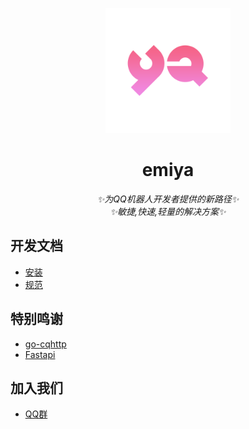 
<p align='center'>
<img src='YA.png' width='200' alt='logo' aling='middle'/>
</p>


<div align="center">

# emiya
_✨为QQ机器人开发者提供的新路径✨_\
_✨敏捷,快速,轻量的解决方案✨_
</div>


## 开发文档


- [安装](./docs/启动文档.md)
- [规范](./docs/规范.md)

## 特别鸣谢


- [go-cqhttp](https://github.com/Mrs4s/go-cqhttp)
- [Fastapi](https://github.com/tiangolo/fastapi)


##  加入我们
- [QQ群](baidu.com)







